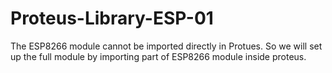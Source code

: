 # Proteus-Library-ESP-01
The ESP8266 module cannot be imported directly in Protues. So we will set up the full module by importing part of ESP8266 module inside proteus.
